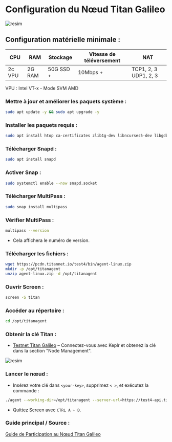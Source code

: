 # Configuration du Nœud Titan Galileo

![resim](https://github.com/user-attachments/assets/4c227290-b685-40f1-ae70-fe8524f85e3a)

## Configuration matérielle minimale :

| CPU      | RAM     | Stockage         | Vitesse de téléversement | NAT                |
|----------|---------|------------------|--------------------------|--------------------|
| 2c VPU   | 2G RAM  | 50G SSD +        | 10Mbps +                 | TCP1, 2, 3 UDP1, 2, 3 |

VPU : Intel VT-x - Mode SVM AMD

### Mettre à jour et améliorer les paquets système :

```bash
sudo apt update -y && sudo apt upgrade -y
```

### Installer les paquets requis :

```bash
sudo apt install htop ca-certificates zlib1g-dev libncurses5-dev libgdbm-dev libnss3-dev tmux iptables curl nvme-cli git wget make jq libleveldb-dev build-essential pkg-config ncdu tar clang bsdmainutils lsb-release libssl-dev libreadline-dev libffi-dev jq gcc screen unzip lz4 -y
```

### Télécharger Snapd :

```bash
sudo apt install snapd
```

### Activer Snap :

```bash
sudo systemctl enable --now snapd.socket
```

### Télécharger MultiPass :

```bash
sudo snap install multipass
```

### Vérifier MultiPass :

```bash
multipass --version
```

- Cela affichera le numéro de version.

### Télécharger les fichiers :

```bash
wget https://pcdn.titannet.io/test4/bin/agent-linux.zip
mkdir -p /opt/titanagent
unzip agent-linux.zip -d /opt/titanagent
```

### Ouvrir Screen :

```bash
screen -S titan
```

### Accéder au répertoire :

```bash
cd /opt/titanagent
```

### Obtenir la clé Titan :

- [Testnet Titan Galileo](https://test4.titannet.io/) – Connectez-vous avec Keplr et obtenez la clé dans la section "Node Management".

![resim](https://github.com/user-attachments/assets/1e2864ef-ba38-43a1-800d-37093b3b5f73)

### Lancer le nœud :

- Insérez votre clé dans `<your-key>`, supprimez `< >`, et exécutez la commande :

```bash
./agent --working-dir=/opt/titanagent --server-url=https://test4-api.titannet.io --key=<your-key>
```

- Quittez Screen avec `CTRL A + D`.

### Guide principal / Source :

[Guide de Participation au Nœud Titan Galileo](https://titannet.gitbook.io/titan-network-en/galileo-testnet/node-participation-guide)

